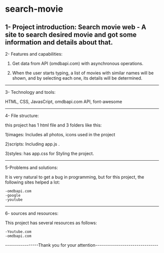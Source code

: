 # search-movie


1- Project introduction: Search movie web - A site to search desired movie and got some information and details about that.
-------------------------------------------------------------------
2- Features and capabilities:

1) Get data from API (omdbapi.com) with asynchronous operations.

2) When the user starts typing, a list of movies with similar names will be shown, and by selecting each one, its details will be determined.


-------------------------------------------------------------------
3- Technology and tools:

HTML, CSS, JavasCript, omdbapi.com API, font-awesome

-------------------------------------------------------------------
4- File structure:

this project has 1 html file and 3 folders like this:

1)images: Includes all photos, icons used in the project

2)scripts: Including app.js .

3)styles: has app.css for Styling the project.

-------------------------------------------------------------------
5-Problems and solutions:

It is very natural to get a bug in programming, but for this project, the following sites helped a lot:

	-omdbapi.com
	-google
	-youtube

-------------------------------------------------------------------
6- sources and resources:

This project has several resources as follows:

	-Youtube.com
	-omdbapi.com



-----------------Thank you for your attention--------------------------------
